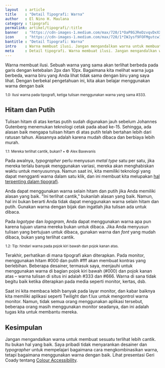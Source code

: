 ```yaml
---
layout   : article
title    : "Detail Tipografi: Warna"
author   : El Nino H. Maulana
category : tipografi
permalink: artikel/tipografi/:title
banner   : "https://cdn-images-1.medium.com/max/720/1*OaP8GJReDzvqvDxXXK_Gug.png"
icon     : "https://cdn-images-1.medium.com/max/720/1*IWJysf9FOFMgutcw1BceIg.png"
bantitle : "Detail Tipografi: Warna"
intro    : Warna membuat ilusi. Jangan mengandalkan warna untuk membuat sesuatu terlihat lebih cantik. Gunakan warna denga bijak.
meta     : Detail tipografi. Warna membuat ilusi. Jangan mengandalkan warna untuk membuat sesuatu terlihat lebih cantik. Gunakan warna denga bijak.
---
```


Warna membuat ilusi. Sebuah warna yang sama akan terlihat berbeda pada garis dengan ketebalan 2px dan 10px. Bagaimana kita melihat warna juga berbeda, warna biru yang Anda lihat tidak sama dengan biru yang saya lihat. Dengan berbekal pengetahuan ini, kita akan belajar menggunakan warna dengan baik

<img src="data:image/png;base64,R0lGODlhAQABAAD/ACwAAAAAAQABAAACADs=" data-src="https://cdn-images-1.medium.com/max/720/1*qhAN-5yNO4YaHdkVaNFhDQ.png" alt="1.0: Ilusi warna pada tipografi, ketiga tulisan menggunakan warna yang sama #333." title="1.0: Ilusi warna pada tipografi, ketiga tulisan menggunakan warna yang sama #333."><small class="site-article__caption">1.0: Ilusi warna pada tipografi, ketiga tulisan menggunakan warna yang sama #333.</small>

## Hitam dan Putih

Tulisan hitam di atas kertas putih sudah digunakan jauh sebelum Johannes Gutenberg menemukan teknologi cetak pada abad ke-15. Sehingga, ada alasan baik mengapa tulisan hitam di atas putih telah bertahan lebih dari ratusan tahun. Alasannya adalah karena mudah dibaca dan berbiaya lebih murah.

<img src="data:image/png;base64,R0lGODlhAQABAAD/ACwAAAAAAQABAAACADs=" data-src="https://cdn-images-1.medium.com/max/720/1*Rosidd2aM4f4pX21GaM8ig.jpeg" alt="1.1: Mereka terlihat cantik, bukan?" title="1.1: Mereka terlihat cantik, bukan?"><small class="site-article__caption">1.1: Mereka terlihat cantik, bukan? &bull; &copy; Alex Baxevanis</small>

Pada awalnya, *typographer* perlu menyusun *metal type* satu per satu, jika mereka terlalu banyak menggunakan variasi, mereka akan menghabiskan waktu untuk menyusunnya. Namun saat ini, kita memiliki teknologi yang dapat mengganti warna dalam satu klik, dan ini membuat kita melupakan <a href="http://ransel.org/artikel/tipografi/memahami-pengertian-tipografi" title="Memahami tipografi." target="_blank">hal terpenting dalam tipografi</a>.

Anda dapat menggunakan warna selain hitam dan putih jika Anda memiliki alasan yang baik. "Ini terlihat cantik," bukanlah alasan yang baik. Namun, hal ini bukan berarti Anda tidak dapat menggunakan warna selain hitam dan putih. Gunakan warna dengan bijak dan ingatlah jika tulisan ada untuk dibaca.

Pada *logotype* dan *logogram*, Anda dapat menggunakan warna apa pun karena tujuan utama mereka bukan untuk dibaca. Jika Anda menyusun tulisan yang bertujuan untuk dibaca, gunakan warna dan *font* yang mudah dibaca, bukan yang terlihat cantik.

<img src="data:image/png;base64,R0lGODlhAQABAAD/ACwAAAAAAQABAAACADs=" data-src="https://cdn-images-1.medium.com/max/720/1*Be8poC2lW2p25TPJkGxD6A.jpeg" alt="1.2: Tip: hindari warna pada pojok kiri bawah dan pojok kanan atas." title="1.2: Tip: hindari warna pada pojok kiri bawah dan pojok kanan atas."><small class="site-article__caption">1.2: Tip: hindari warna pada pojok kiri bawah dan pojok kanan atas.</small>

Terakhir, perhatikan di mana tipografi akan diterapkan. Pada monitor, menggunakan hitam #000 dan putih #fff akan membuat kontras yang berlebihan. Beberapa desainer, termasuk saya, menjauhi untuk menggunakan warna di bagian pojok kiri bawah (#000) dan pojok kanan atas – warna tulisan di situs ini adalah #333 dan #666. Warna di sana tidak begitu baik ketika diterapkan pada media seperti monitor, kertas, dsb.

Saat ini kita membaca lebih banyak pada layar monitor, dan kabar baiknya kita memiliki aplikasi seperti Twilight dan f.lux untuk mengontrol warna monitor. Namun, tidak semua orang menggunakan aplikasi tersebut, beberapa orang masih menggunakan monitor seadanya, dan ini adalah tugas kita untuk membantu mereka.

## Kesimpulan

Jangan mengandalkan warna untuk membuat sesuatu terlihat lebih cantik. Itu bukan hal yang baik. Saya pribadi tidak menyarankan desainer dan *typographer* untuk mempelajari bagaimana cara mengkombinasikan warna, tetapi bagaimana menggunakan warna dengan baik. Lihat presentasi Geri Coady tentang <a href="https://www.youtube.com/watch?v=9vXug07iBK8" title="Colour Accessibility" target="_blank">Colour Accessibility</a>.
